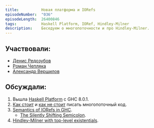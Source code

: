 ```yaml
---
title:          Новая платформа и IORefs
episodeNumber:  "036"
episodeLength:  26400846
tags:           Haskell Platform, IORef, Hindley-Milner
description:    Беседуем о многопоточности и про Hindley-Milner.
---
```


## Участвовали:

* [Денис Редозубов](https://twitter.com/rufuse)
* [Роман Чепляка](https://ro-che.info/)
* [Александр Вершилов](https://qnikst.github.io/)

## Обсуждали:

1. Вышла [Haskell Platform](https://www.haskell.org/platform/) с GHC 8.0.1.
2. [Как стоит](http://community.haskell.org/~simonmar/pcph/) и [как не стоит](https://hackage.haskell.org/package/amqp) писать многопоточный код.
3. [Semantics of IORefs in GHC](https://mail.haskell.org/pipermail/ghc-devs/2016-March/011579.html).
    * [The Silently Shifting Semicolon](http://research.microsoft.com/pubs/252150/snapl15.pdf).
4. [Hindley-Milner with top-level existentials](http://blog.ezyang.com/2016/04/hindley-milner-with-top-level-existentials/).
